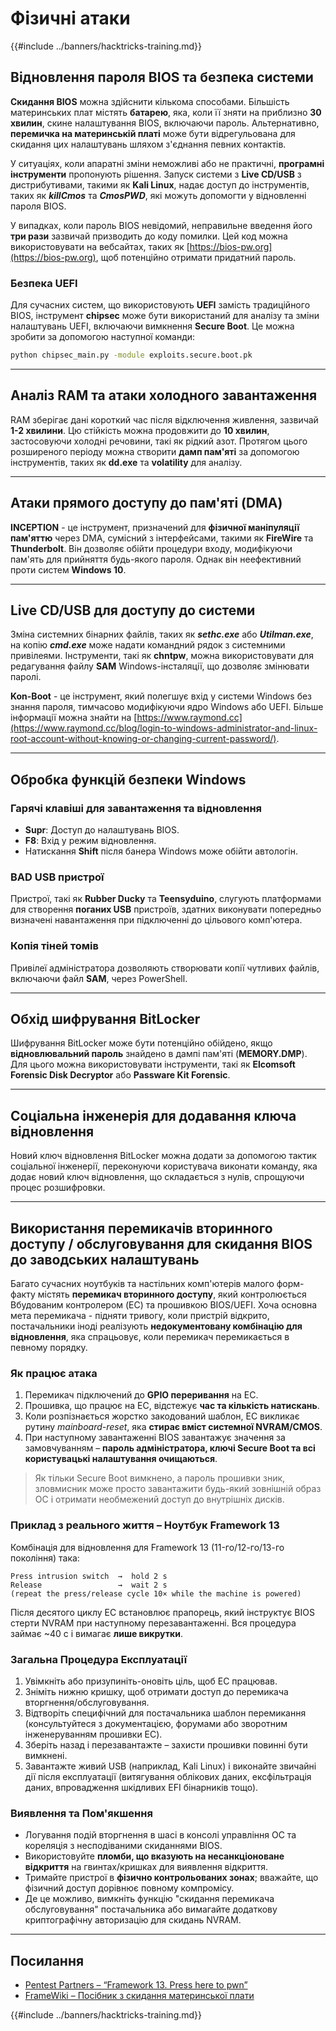 # Фізичні атаки

{{#include ../banners/hacktricks-training.md}}

## Відновлення пароля BIOS та безпека системи

**Скидання BIOS** можна здійснити кількома способами. Більшість материнських плат містять **батарею**, яка, коли її зняти на приблизно **30 хвилин**, скине налаштування BIOS, включаючи пароль. Альтернативно, **перемичка на материнській платі** може бути відрегульована для скидання цих налаштувань шляхом з'єднання певних контактів.

У ситуаціях, коли апаратні зміни неможливі або не практичні, **програмні інструменти** пропонують рішення. Запуск системи з **Live CD/USB** з дистрибутивами, такими як **Kali Linux**, надає доступ до інструментів, таких як **_killCmos_** та **_CmosPWD_**, які можуть допомогти у відновленні пароля BIOS.

У випадках, коли пароль BIOS невідомий, неправильне введення його **три рази** зазвичай призводить до коду помилки. Цей код можна використовувати на вебсайтах, таких як [https://bios-pw.org](https://bios-pw.org), щоб потенційно отримати придатний пароль.

### Безпека UEFI

Для сучасних систем, що використовують **UEFI** замість традиційного BIOS, інструмент **chipsec** може бути використаний для аналізу та зміни налаштувань UEFI, включаючи вимкнення **Secure Boot**. Це можна зробити за допомогою наступної команди:
```bash
python chipsec_main.py -module exploits.secure.boot.pk
```
---

## Аналіз RAM та атаки холодного завантаження

RAM зберігає дані короткий час після відключення живлення, зазвичай **1-2 хвилини**. Цю стійкість можна продовжити до **10 хвилин**, застосовуючи холодні речовини, такі як рідкий азот. Протягом цього розширеного періоду можна створити **дамп пам'яті** за допомогою інструментів, таких як **dd.exe** та **volatility** для аналізу.

---

## Атаки прямого доступу до пам'яті (DMA)

**INCEPTION** - це інструмент, призначений для **фізичної маніпуляції пам'яттю** через DMA, сумісний з інтерфейсами, такими як **FireWire** та **Thunderbolt**. Він дозволяє обійти процедури входу, модифікуючи пам'ять для прийняття будь-якого пароля. Однак він неефективний проти систем **Windows 10**.

---

## Live CD/USB для доступу до системи

Зміна системних бінарних файлів, таких як **_sethc.exe_** або **_Utilman.exe_**, на копію **_cmd.exe_** може надати командний рядок з системними привілеями. Інструменти, такі як **chntpw**, можна використовувати для редагування файлу **SAM** Windows-інсталяції, що дозволяє змінювати паролі.

**Kon-Boot** - це інструмент, який полегшує вхід у системи Windows без знання пароля, тимчасово модифікуючи ядро Windows або UEFI. Більше інформації можна знайти на [https://www.raymond.cc](https://www.raymond.cc/blog/login-to-windows-administrator-and-linux-root-account-without-knowing-or-changing-current-password/).

---

## Обробка функцій безпеки Windows

### Гарячі клавіші для завантаження та відновлення

- **Supr**: Доступ до налаштувань BIOS.
- **F8**: Вхід у режим відновлення.
- Натискання **Shift** після банера Windows може обійти автологін.

### BAD USB пристрої

Пристрої, такі як **Rubber Ducky** та **Teensyduino**, слугують платформами для створення **поганих USB** пристроїв, здатних виконувати попередньо визначені навантаження при підключенні до цільового комп'ютера.

### Копія тіней томів

Привілеї адміністратора дозволяють створювати копії чутливих файлів, включаючи файл **SAM**, через PowerShell.

---

## Обхід шифрування BitLocker

Шифрування BitLocker може бути потенційно обійдено, якщо **відновлювальний пароль** знайдено в дампі пам'яті (**MEMORY.DMP**). Для цього можна використовувати інструменти, такі як **Elcomsoft Forensic Disk Decryptor** або **Passware Kit Forensic**.

---

## Соціальна інженерія для додавання ключа відновлення

Новий ключ відновлення BitLocker можна додати за допомогою тактик соціальної інженерії, переконуючи користувача виконати команду, яка додає новий ключ відновлення, що складається з нулів, спрощуючи процес розшифровки.

---

## Використання перемикачів вторинного доступу / обслуговування для скидання BIOS до заводських налаштувань

Багато сучасних ноутбуків та настільних комп'ютерів малого форм-факту містять **перемикач вторинного доступу**, який контролюється Вбудованим контролером (EC) та прошивкою BIOS/UEFI. Хоча основна мета перемикача - підняти тривогу, коли пристрій відкрито, постачальники іноді реалізують **недокументовану комбінацію для відновлення**, яка спрацьовує, коли перемикач перемикається в певному порядку.

### Як працює атака

1. Перемикач підключений до **GPIO переривання** на EC.
2. Прошивка, що працює на EC, відстежує **час та кількість натискань**.
3. Коли розпізнається жорстко закодований шаблон, EC викликає рутину *mainboard-reset*, яка **стирає вміст системної NVRAM/CMOS**.
4. При наступному завантаженні BIOS завантажує значення за замовчуванням – **пароль адміністратора, ключі Secure Boot та всі користувацькі налаштування очищаються**.

> Як тільки Secure Boot вимкнено, а пароль прошивки зник, зловмисник може просто завантажити будь-який зовнішній образ ОС і отримати необмежений доступ до внутрішніх дисків.

### Приклад з реального життя – Ноутбук Framework 13

Комбінація для відновлення для Framework 13 (11-го/12-го/13-го покоління) така:
```text
Press intrusion switch  →  hold 2 s
Release                 →  wait 2 s
(repeat the press/release cycle 10× while the machine is powered)
```
Після десятого циклу EC встановлює прапорець, який інструктує BIOS стерти NVRAM при наступному перезавантаженні. Вся процедура займає ~40 с і вимагає **лише викрутки**.

### Загальна Процедура Експлуатації

1. Увімкніть або призупиніть-оновіть ціль, щоб EC працював.
2. Зніміть нижню кришку, щоб отримати доступ до перемикача вторгнення/обслуговування.
3. Відтворіть специфічний для постачальника шаблон перемикання (консультуйтеся з документацією, форумами або зворотним інженеруванням прошивки EC).
4. Зберіть назад і перезавантажте – захисти прошивки повинні бути вимкнені.
5. Завантажте живий USB (наприклад, Kali Linux) і виконайте звичайні дії після експлуатації (витягування облікових даних, ексфільтрація даних, впровадження шкідливих EFI бінарників тощо).

### Виявлення та Пом'якшення

* Логування подій вторгнення в шасі в консолі управління ОС та кореляція з несподіваними скиданнями BIOS.
* Використовуйте **пломби, що вказують на несанкціоноване відкриття** на гвинтах/кришках для виявлення відкриття.
* Тримайте пристрої в **фізично контрольованих зонах**; вважайте, що фізичний доступ дорівнює повному компромісу.
* Де це можливо, вимкніть функцію "скидання перемикача обслуговування" постачальника або вимагайте додаткову криптографічну авторизацію для скидань NVRAM.

---

## Посилання

- [Pentest Partners – “Framework 13. Press here to pwn”](https://www.pentestpartners.com/security-blog/framework-13-press-here-to-pwn/)
- [FrameWiki – Посібник з скидання материнської плати](https://framewiki.net/guides/mainboard-reset)

{{#include ../banners/hacktricks-training.md}}
